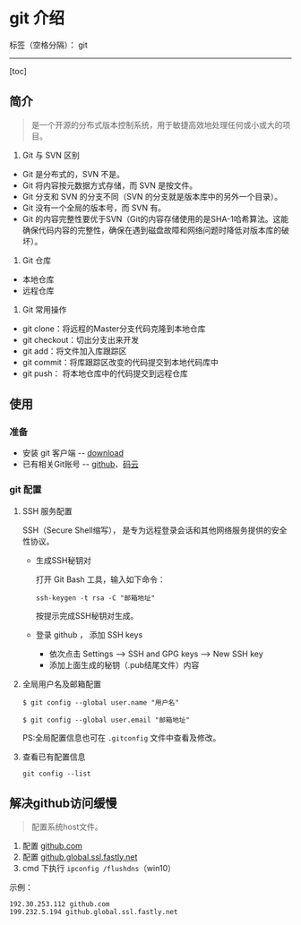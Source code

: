 ﻿# git 介绍

标签（空格分隔）： git

---

[toc]

## 简介
> 是一个开源的分布式版本控制系统，用于敏捷高效地处理任何或小或大的项目。

1. Git 与 SVN 区别

- Git 是分布式的，SVN 不是。
- Git 将内容按元数据方式存储，而 SVN 是按文件。
- Git 分支和 SVN 的分支不同（SVN 的分支就是版本库中的另外一个目录）。
- Git 没有一个全局的版本号，而 SVN 有。
- Git 的内容完整性要优于SVN（Git的内容存储使用的是SHA-1哈希算法。这能确保代码内容的完整性，确保在遇到磁盘故障和网络问题时降低对版本库的破坏）。

1. Git 仓库

- 本地仓库
- 远程仓库

1. Git 常用操作

- git clone：将远程的Master分支代码克隆到本地仓库
- git checkout：切出分支出来开发
- git add：将文件加入库跟踪区
- git commit：将库跟踪区改变的代码提交到本地代码库中
- git push： 将本地仓库中的代码提交到远程仓库

## 使用

### 准备

- 安装 git 客户端 -- [download](https://git-scm.com/download/win)
- 已有相关Git账号 -- [github](https://github.com)、[码云](https://gitee.com/)

### git 配置

1. SSH 服务配置

    SSH（Secure Shell缩写）， 是专为远程登录会话和其他网络服务提供的安全性协议。

    - 生成SSH秘钥对

        打开 Git Bash 工具，输入如下命令：
    
        ```
        ssh-keygen -t rsa -C "邮箱地址"
        ```
        按提示完成SSH秘钥对生成。
    
    - 登录 github ， 添加 SSH keys
        - 依次点击 Settings --> SSH and GPG keys --> New SSH key 
        - 添加上面生成的秘钥（.pub结尾文件）内容

1. 全局用户名及邮箱配置
    
    ```
    $ git config --global user.name "用户名"
    
    $ git config --global user.email "邮箱地址"
    ```
    PS:全局配置信息也可在 `.gitconfig` 文件中查看及修改。

1. 查看已有配置信息
    
    ```
    git config --list
    ```

## 解决github访问缓慢
> 配置系统host文件。

1. 配置 [github.com](https://github.com.ipaddress.com/)
1. 配置 [github.global.ssl.fastly.net](https://fastly.net.ipaddress.com/github.global.ssl.fastly.net#ipinfo)
1. cmd 下执行 `ipconfig /flushdns`（win10）

示例：
```
192.30.253.112 github.com 
199.232.5.194 github.global.ssl.fastly.net
```



